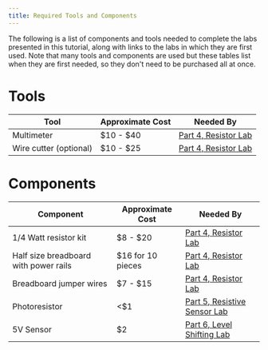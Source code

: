 ```yaml
---
title: Required Tools and Components
---
```


The following is a list of components and tools needed to complete the labs presented in this tutorial, along with links to the labs in which they are first used. Note that many tools and components are used but these tables list when they are first needed, so they don't need to be purchased all at once.

# Tools

| Tool                                   | Approximate Cost       | Needed By                    |
|----------------------------------------|------------------------|------------------------------|
| Multimeter                             | $10 - $40              | [Part 4, Resistor Lab](../../Part4/Resistor_Lab/) |
| Wire cutter (optional)                 | $10 - $25              | [Part 4, Resistor Lab](../../Part4/Resistor_Lab/) |


# Components

| Component                              | Approximate Cost       | Needed By                    |
|----------------------------------------|------------------------|------------------------------|
| 1/4 Watt resistor kit                  | $8 - $20               | [Part 4, Resistor Lab](../../Part4/Resistor_Lab/) |
| Half size breadboard with power rails  | $16 for 10 pieces      | [Part 4, Resistor Lab](../../Part4/Resistor_Lab/) |
| Breadboard jumper wires                | $7 - $15               | [Part 4, Resistor Lab](../../Part4/Resistor_Lab/) |
| Photoresistor                          | <$1                    | [Part 5, Resistive Sensor Lab](../../Part5/Resistive_Sensor_Lab)    |
| 5V Sensor                              | $2                     | [Part 6, Level Shifting Lab](../../Part5/Level_Shifting_Lab)    |

